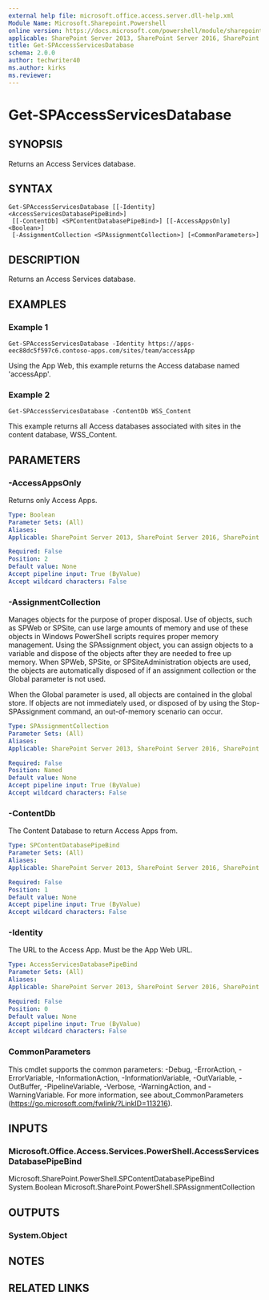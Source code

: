 ```yaml
---
external help file: microsoft.office.access.server.dll-help.xml
Module Name: Microsoft.Sharepoint.Powershell
online version: https://docs.microsoft.com/powershell/module/sharepoint-server/get-spaccessservicesdatabase
applicable: SharePoint Server 2013, SharePoint Server 2016, SharePoint Server 2019
title: Get-SPAccessServicesDatabase
schema: 2.0.0
author: techwriter40
ms.author: kirks
ms.reviewer:
---
```


# Get-SPAccessServicesDatabase

## SYNOPSIS
Returns an Access Services database.

## SYNTAX

```
Get-SPAccessServicesDatabase [[-Identity] <AccessServicesDatabasePipeBind>]
 [[-ContentDb] <SPContentDatabasePipeBind>] [[-AccessAppsOnly] <Boolean>]
 [-AssignmentCollection <SPAssignmentCollection>] [<CommonParameters>]
```

## DESCRIPTION
Returns an Access Services database.

## EXAMPLES

### Example 1 
```
Get-SPAccessServicesDatabase -Identity https://apps-eec88dc5f597c6.contoso-apps.com/sites/team/accessApp
```
Using the App Web, this example returns the Access database named 'accessApp'.

### Example 2 
```
Get-SPAccessServicesDatabase -ContentDb WSS_Content
```
This example returns all Access databases associated with sites in the content database, WSS_Content.

## PARAMETERS

### -AccessAppsOnly
Returns only Access Apps.

```yaml
Type: Boolean
Parameter Sets: (All)
Aliases: 
Applicable: SharePoint Server 2013, SharePoint Server 2016, SharePoint Server 2019

Required: False
Position: 2
Default value: None
Accept pipeline input: True (ByValue)
Accept wildcard characters: False
```

### -AssignmentCollection
Manages objects for the purpose of proper disposal. Use of objects, such as SPWeb or SPSite, can use large amounts of memory and use of these objects in Windows PowerShell scripts requires proper memory management. Using the SPAssignment object, you can assign objects to a variable and dispose of the objects after they are needed to free up memory. When SPWeb, SPSite, or SPSiteAdministration objects are used, the objects are automatically disposed of if an assignment collection or the Global parameter is not used.

When the Global parameter is used, all objects are contained in the global store. If objects are not immediately used, or disposed of by using the Stop-SPAssignment command, an out-of-memory scenario can occur.

```yaml
Type: SPAssignmentCollection
Parameter Sets: (All)
Aliases: 
Applicable: SharePoint Server 2013, SharePoint Server 2016, SharePoint Server 2019

Required: False
Position: Named
Default value: None
Accept pipeline input: True (ByValue)
Accept wildcard characters: False
```

### -ContentDb
The Content Database to return Access Apps from.

```yaml
Type: SPContentDatabasePipeBind
Parameter Sets: (All)
Aliases: 
Applicable: SharePoint Server 2013, SharePoint Server 2016, SharePoint Server 2019

Required: False
Position: 1
Default value: None
Accept pipeline input: True (ByValue)
Accept wildcard characters: False
```

### -Identity
The URL to the Access App. Must be the App Web URL.

```yaml
Type: AccessServicesDatabasePipeBind
Parameter Sets: (All)
Aliases: 
Applicable: SharePoint Server 2013, SharePoint Server 2016, SharePoint Server 2019

Required: False
Position: 0
Default value: None
Accept pipeline input: True (ByValue)
Accept wildcard characters: False
```

### CommonParameters
This cmdlet supports the common parameters: -Debug, -ErrorAction, -ErrorVariable, -InformationAction, -InformationVariable, -OutVariable, -OutBuffer, -PipelineVariable, -Verbose, -WarningAction, and -WarningVariable. For more information, see about_CommonParameters (https://go.microsoft.com/fwlink/?LinkID=113216).

## INPUTS

### Microsoft.Office.Access.Services.PowerShell.AccessServicesDatabasePipeBind
Microsoft.SharePoint.PowerShell.SPContentDatabasePipeBind
System.Boolean
Microsoft.SharePoint.PowerShell.SPAssignmentCollection

## OUTPUTS

### System.Object

## NOTES

## RELATED LINKS

